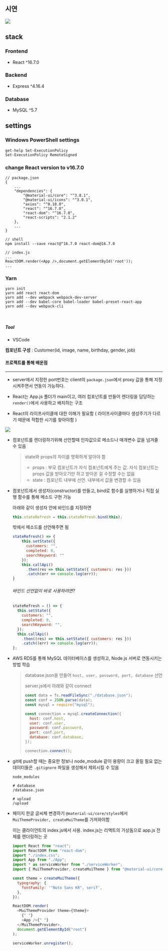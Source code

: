 ## 시연

<img src="https://github.com/rlatkd/ManagementSystem/blob/main/assets/preview.gif?raw=true">

## stack

### Frontend

- React ^16.7.0

### Backend

- Express ^4.16.4

### Database

- MySQL ^5.7

## settings

### Windows PowerShell settings

```
get-help Set-ExecutionPolicy
Set-ExecutionPolicy RemoteSigned
```

### change React version to v16.7.0

```
// package.json
{
    ...
    "dependencies": {
        "@material-ui/core": "^3.8.1",
        "@material-ui/icons": "^3.0.1",
        "axios": "^0.18.0",
        "react": "^16.7.0",
        "react-dom": "^16.7.0",
        "react-scripts": "2.1.2"
    },
    ...
}

// shell
npm install --save react@^16.7.0 react-dom@16.7.0

// index.js
...
ReactDOM.render(<App />,document.getElementById('root'));
...
```

### Yarn

```
yarn init
yarn add react react-dom
yarn add --dev webpack webpack-dev-server
yarn add --dev babel-core babel-loader babel-preset-react-app
yarn add --dev webpack-cli
```

<br>

##### Tool

- VSCode

**컴포넌트 구성** : Customer(id, image, name, birthday, gender, job)

#### 프로젝트를 통해 배운점

---

- server에서 지정한 port번호는 client의 `package.json`에서 proxy 값을 통해 지정시켜주면서 연동이 가능하다.

- React는 App.js 폴더가 main이고, 여러 컴포넌트를 만들어 렌더링을 담당하는 `render()`에서 사용하고 배치하는 구조

- React의 라이프사이클에 대한 이해가 필요함 ( 라이프사이클마다 생성주기가 다르기 때문에 적합한 시기를 찾아야함 )

<img src = "https://github.com/rlatkd/ManagementSystem/blob/main/assets/lifeCycle.jpg">

>

- 컴포넌트를 렌더링하기위해 선언할때 인자값으로 메소드나 매개변수 값을 넘겨줄 수 있음

  > state와 props의 차이를 명확하게 알아야 함
  >
  > - props : 부모 컴포넌트가 자식 컴포넌트에게 주는 값. 자식 컴포넌트는 props 값을 받아오기만 하고 받아온 걸 수정할 수는 없음
  > - state : 컴포넌트 내부에 선언. 내부에서 값을 변경할 수 있음

- 컴포넌트에서 생성자(constructor)를 만들고, bind로 함수를 실행하거나 직접 실행 함수를 통해 메소드 구현 가능

  아래와 같이 생성자 안에 바인드를 지정하면

  ```javascript
  this.stateRefresh = this.stateRefresh.bind(this);
  ```

  밖에서 메소드를 선언해주면 됨

  ```javascript
  stateRefresh() => {
      this.setState({
        customers: "",
        completed: 0,
        searchKeyword: ""
      });
      this.callApi()
        .then(res => this.setState({ customers: res }))
        .catch(err => console.log(err));
  }
  ```

  ###### 바인드 선언없이 바로 사용하려면?

  ```javascript
  stateRefresh = () => {
    this.setState({
      customers: "",
      completed: 0,
      searchKeyword: "",
    });
    this.callApi()
      .then((res) => this.setState({ customers: res }))
      .catch((err) => console.log(err));
  };
  ```

- AWS RDS를 통해 MySQL 데이터베이스를 생성하고, Node.js 서버로 연동시키는 방법 학습

  > database.json을 만들어 `host, user, password, port, database` 선언
  >
  > server.js에서 아래와 같이 connect
  >
  > ```javascript
  > const data = fs.readFileSync("./database.json");
  > const conf = JSON.parse(data);
  > const mysql = require("mysql");
  >
  > const connection = mysql.createConnection({
  >   host: conf.host,
  >   user: conf.user,
  >   password: conf.password,
  >   port: conf.port,
  >   database: conf.database,
  > });
  >
  > connection.connect();
  > ```

- git에 push할 때는 중요한 정보나 node_module 같이 용량이 크고 올릴 필요 없는 데이터들은 `.gitignore` 파일을 생성해서 제외시킬 수 있음

  ```
  node_modules

  # database
  /database.json

  # upload
  /upload
  ```

- 페이지 한글 글씨체 변경하기
  `@material-ui/core/styles`에서 `MuiThemeProvider, createMuiTheme`를 가져와야함

  이는 클라이언트의 index.js에서 사용. index.js는 리액트의 가상돔으로 app.js 전체를 렌더링하는 곳

  ```javascript
  import React from "react";
  import ReactDOM from "react-dom";
  import "./index.css";
  import App from "./App";
  import * as serviceWorker from "./serviceWorker";
  import { MuiThemeProvider, createMuiTheme } from "@material-ui/core/styles";

  const theme = createMuiTheme({
    typography: {
      fontFamily: '"Noto Sans KR", serif',
    },
  });

  ReactDOM.render(
    <MuiThemeProvider theme={theme}>
      {" "}
      <App />{" "}
    </MuiThemeProvider>,
    document.getElementById("root")
  );

  serviceWorker.unregister();
  ```
